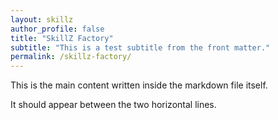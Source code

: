 ```yaml
---
layout: skillz
author_profile: false
title: "SkillZ Factory"
subtitle: "This is a test subtitle from the front matter."
permalink: /skillz-factory/
---
```


This is the main content written inside the markdown file itself.

It should appear between the two horizontal lines.